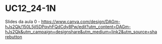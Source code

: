 # UC12_24-1N

Slides da aula 0 - https://www.canva.com/design/DAGm-hJs2Qk/150L5jI5DPqvhFQdCdy8Pw/edit?utm_content=DAGm-hJs2Qk&utm_campaign=designshare&utm_medium=link2&utm_source=sharebutton
